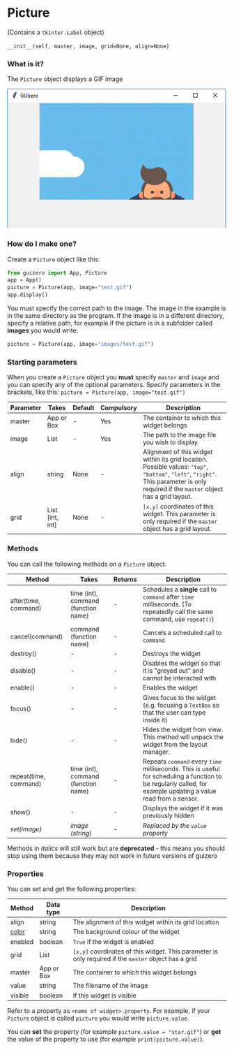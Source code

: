 # Picture

(Contains a `tkinter.Label` object)

`__init__(self, master, image, grid=None, align=None)`

### What is it?
The `Picture` object displays a GIF image

![Picture on Windows](images/picture_windows.png)

### How do I make one?

Create a `Picture` object like this:

```python
from guizero import App, Picture
app = App()
picture = Picture(app, image="test.gif")
app.display()
```
You must specify the correct path to the image. The image in the example is in the same directory as the program. If the image is in a different directory, specify a relative path, for example if the picture is in a subfolder called **images** you would write:

```python
picture = Picture(app, image="images/test.gif")
```
### Starting parameters

When you create a `Picture` object you **must** specify `master` and `image` and you can specify any of the optional parameters. Specify parameters in the brackets, like this: `picture = Picture(app, image="test.gif")`

| Parameter | Takes | Default | Compulsory | Description                         |
| --------- | --------- | ------- | ---------- | -------------------------|
| master    | App or Box   | - | Yes       | The container to which this widget belongs
| image   | List    | -  | Yes         | The path to the image file you wish to display |
| align   | string     | None     | -         | Alignment of this widget within its grid location. Possible values: `"top"`, `"bottom"`, `"left"`, `"right"`. This parameter is only required if the `master` object has a grid layout.  |
| grid   | List [int, int]   | None     | -         | `[x,y]` coordinates of this widget. This parameter is only required if the `master` object has a grid layout. |




### Methods

You can call the following methods on a `Picture` object.

| Method        | Takes     | Returns    | Description                |
| ------------- | ------------- | ---------- | -------------------------- |
| after(time, command)   | time (int), command (function name)   | -          | Schedules a **single** call to `command` after `time` milliseconds. (To repeatedly call the same command, use `repeat()`)  |
| cancel(command)   | command (function name) | -          | Cancels a scheduled call to `command`    |
| destroy()   | -  | -          | Destroys the widget    |
| disable()  | - | -          | Disables the widget so that it is "greyed out" and cannot be interacted with   |
| enable()  | -  | -          | Enables the widget   |
| focus()  | -  | -          | Gives focus to the widget (e.g. focusing a `TextBox` so that the user can type inside it)  |
| hide()  | -   | -          | Hides the widget from view. This method will unpack the widget from the layout manager.   |
| repeat(time, command)  | time (int), command (function name)  | -          | Repeats `command` every `time` milliseconds. This is useful for scheduling a function to be regularly called, for example updating a value read from a sensor.   |
| show()  | - | -          | Displays the widget if it was previously hidden  |
| _set(image)_  | _image (string)_  | -         | _Replaced by the `value` property_ |

Methods in _italics_ will still work but are **deprecated** - this means you should stop using them because they may not work in future versions of guizero

### Properties

You can set and get the following properties:

| Method        | Data type   | Description                |
| ------------- | ----------- | -------------------------- |
| align         | string      | The alignment of this widget within its grid location |
| [color](colors.md)            | string      | The background colour of the widget  |
| enabled       | boolean     | `True` if the widget is enabled |
| grid          | List        | `[x,y]` coordinates of this widget. This parameter is only required if the `master` object has a grid |
| master        | App or Box  | The container to which this widget belongs |
| value         | string      | The filename of the image  |
| visible       | boolean     | If this widget is visible |

Refer to a property as `<name of widget>.property`. For example, if your `Picture` object is called `picture` you would write `picture.value`.

You can **set** the property (for example `picture.value = "star.gif"`) or **get** the value of the property to use (for example `print(picture.value)`).
